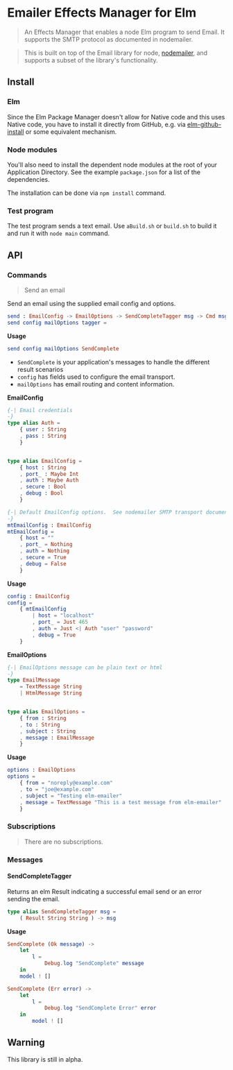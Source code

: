 # Emailer Effects Manager for Elm

> An Effects Manager that enables a node Elm program to send Email. It supports the SMTP protocol as documented in nodemailer.

> This is built on top of the Email library for node, [nodemailer](https://github.com/nodemailer/nodemailer), and supports a subset of the library's functionality.

## Install

### Elm

Since the Elm Package Manager doesn't allow for Native code and this uses Native code, you have to install it directly from GitHub, e.g. via [elm-github-install](https://github.com/gdotdesign/elm-github-install) or some equivalent mechanism.

### Node modules

You'll also need to install the dependent node modules at the root of your Application Directory. See the example `package.json` for a list of the dependencies.

The installation can be done via `npm install` command.

### Test program

The test program sends a text email. Use `aBuild.sh` or `build.sh` to build it and run it with `node main` command.

## API

### Commands


> Send an email

Send an email using the supplied email config and options.

```elm
send : EmailConfig -> EmailOptions -> SendCompleteTagger msg -> Cmd msg
send config mailOptions tagger =
```
__Usage__

```elm
send config mailOptions SendComplete
```
* `SendComplete` is your application's messages to handle the different result scenarios
* `config` has fields used to configure the email transport.
* `mailOptions` has email routing and content information.

__EmailConfig__

```elm
{-| Email credentials
-}
type alias Auth =
    { user : String
    , pass : String
    }


type alias EmailConfig =
    { host : String
    , port_ : Maybe Int
    , auth : Maybe Auth
    , secure : Bool
    , debug : Bool
    }

{-| Default EmailConfig options.  See nodemailer SMTP transport documentation.
-}
mtEmailConfig : EmailConfig
mtEmailConfig =
    { host = ""
    , port_ = Nothing
    , auth = Nothing
    , secure = True
    , debug = False
    }
```
__Usage__

```elm
config : EmailConfig
config =
    { mtEmailConfig
        | host = "localhost"
        , port_ = Just 465
        , auth = Just <| Auth "user" "password"
        , debug = True
    }
```

__EmailOptions__

```elm
{-| EmailOptions message can be plain text or html
-}
type EmailMessage
    = TextMessage String
    | HtmlMessage String


type alias EmailOptions =
    { from : String
    , to : String
    , subject : String
    , message : EmailMessage
    }
```
__Usage__

```elm
options : EmailOptions
options =
    { from = "noreply@example.com"
    , to = "joe@example.com"
    , subject = "Testing elm-emailer"
    , message = TextMessage "This is a test message from elm-emailer"
    }
```


### Subscriptions

> There are no subscriptions.


### Messages


#### SendCompleteTagger

Returns an elm Result indicating a successful email send or an error sending the email.

```elm
type alias SendCompleteTagger msg =
    ( Result String String ) -> msg
```

__Usage__

```elm
SendComplete (Ok message) ->
    let
        l =
            Debug.log "SendComplete" message
    in
    model ! []

SendComplete (Err error) ->
    let
        l =
            Debug.log "SendComplete Error" error
    in
        model ! []
```


## Warning

This library is still in alpha.

